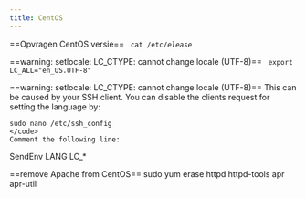 ```yaml
---
title: CentOS
---
```


==Opvragen CentOS versie==
<code bash>
cat /etc/*elease*
</code>

==warning: setlocale: LC_CTYPE: cannot change locale (UTF-8)==
<code bash>
export LC_ALL="en_US.UTF-8"
</code>

==warning: setlocale: LC_CTYPE: cannot change locale (UTF-8)==
This can be caused by your SSH client. You can disable the clients request for setting the language by:
```
sudo nano /etc/ssh_config
</code>
Comment the following line:
```
SendEnv LANG LC_*
</code>

==remove Apache from CentOS==
  sudo yum erase httpd httpd-tools apr apr-util
  
